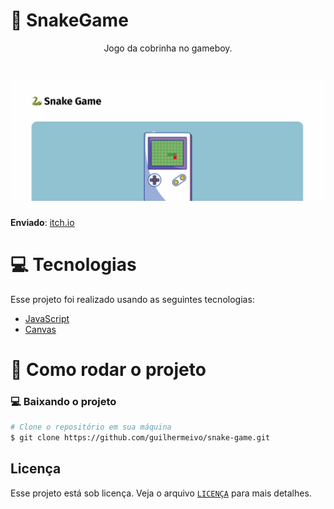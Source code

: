 <p align="center">
  <h1>🐍 SnakeGame</h1>
</p>

<p align="center">
  Jogo da cobrinha no gameboy.
</p>

<h1 align="center">
    <img alt="cover" src=".github/cover.png" />
</h1>

**Enviado**: [itch.io](https://itch.io/jam/game-off-2021/rate/1260575)

# :computer: Tecnologias

Esse projeto foi realizado usando as seguintes tecnologias:

<ul>
  <li><a href="https://www.javascript.com/">JavaScript</a></li>
  <li><a href="https://developer.mozilla.org/docs/Web/API/Canvas_API">Canvas</a></li>
</ul>

# :construction_worker: Como rodar o projeto

### :computer: Baixando o projeto

```bash
# Clone o repositório em sua máquina
$ git clone https://github.com/guilhermeivo/snake-game.git
```

## Licença

Esse projeto está sob licença. Veja o arquivo [`LICENÇA`](https://github.com/guilhermeivo/snake-game/blob/master/LICENSE) para mais detalhes.